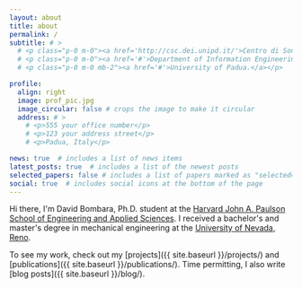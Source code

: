 ```yaml
---
layout: about
title: about
permalink: /
subtitle: # >
  # <p class="p-0 m-0"><a href='http://csc.dei.unipd.it/'>Centro di Sonologia Computazionale</a>.</p>
  # <p class="p-0 m-0"><a href='#'>Department of Information Engineering.</a></p>
  # <p class="p-0 m-0 mb-2"><a href='#'>University of Padua.</a></p>

profile:
  align: right
  image: prof_pic.jpg
  image_circular: false # crops the image to make it circular
  address: # >
    # <p>555 your office number</p>
    # <p>123 your address street</p>
    # <p>Padua, Italy</p>

news: true  # includes a list of news items
latest_posts: true  # includes a list of the newest posts
selected_papers: false # includes a list of papers marked as "selected={true}"
social: true  # includes social icons at the bottom of the page
---
```


Hi there, I'm David Bombara, Ph.D. student at the [Harvard John A. Paulson School of Engineering and Applied Sciences](https://seas.harvard.edu/). I received a bachelor's and master's degree in mechanical engineering at the [University of Nevada, Reno](https://www.unr.edu/).

To see my work, check out my [projects]({{ site.baseurl }}/projects/) and [publications]({{ site.baseurl }}/publications/). Time permitting, I also write [blog posts]({{ site.baseurl }}/blog/).

